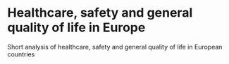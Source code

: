 # Healthcare, safety and general quality of life in Europe
Short analysis of healthcare, safety and general quality of life in European countries
